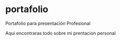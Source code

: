 # portafolio
Portafolio para presentación Profesional

Aqui encontraras todo sobre mi prentacion personal
